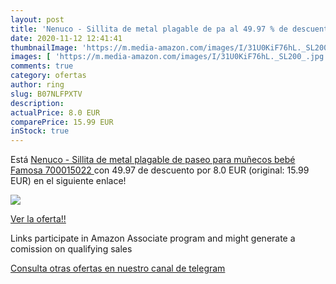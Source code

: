 ```yaml
---
layout: post
title: 'Nenuco - Sillita de metal plagable de pa al 49.97 % de descuento'
date: 2020-11-12 12:41:41
thumbnailImage: 'https://m.media-amazon.com/images/I/31U0KiF76hL._SL200_.jpg'
images: [ 'https://m.media-amazon.com/images/I/31U0KiF76hL._SL200_.jpg' ]
comments: true
category: ofertas
author: ring
slug: B07NLFPXTV
description:
actualPrice: 8.0 EUR
comparePrice: 15.99 EUR
inStock: true
---
```


Está [Nenuco - Sillita de metal plagable de paseo para muñecos bebé  Famosa 700015022 ](https://www.amazon.es/dp/B07NLFPXTV/?tag=redken-21) con 49.97 de descuento por 8.0 EUR (original: 15.99 EUR) en el siguiente enlace!

[![](https://m.media-amazon.com/images/I/31U0KiF76hL._SL200_.jpg)](https://www.amazon.es/dp/B07NLFPXTV/?tag=redken-21)

[Ver la oferta!!](https://www.amazon.es/dp/B07NLFPXTV/?tag=redken-21)

Links participate in Amazon Associate program and might generate a comission on qualifying sales

[Consulta otras ofertas en nuestro canal de telegram](https://t.me/s/ofertas25)

